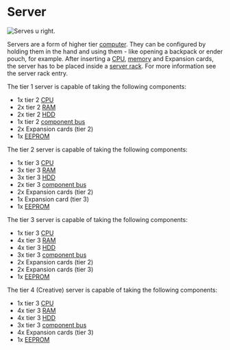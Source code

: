 # Server

![Serves u right.](oredict:oc:server1)

Servers are a form of higher tier [computer](../general/computer.md). They can be configured by holding them in the hand and using them - like opening a backpack or ender pouch, for example. After inserting a [CPU](cpu1.md), [memory](ram1.md) and Expansion cards, the server has to be placed inside a [server rack](../block/serverRack.md). For more information see the server rack entry.

The tier 1 server is capable of taking the following components: 
- 1x tier 2 [CPU](cpu2.md)
- 2x tier 2 [RAM](ram3.md)
- 2x tier 2 [HDD](hdd2.md)
- 1x tier 2 [component bus](componentBus2.md)
- 2x Expansion cards (tier 2)
- 1x [EEPROM](eeprom.md)

The tier 2 server is capable of taking the following components: 
- 1x tier 3 [CPU](cpu3.md)
- 3x tier 3 [RAM](ram5.md)
- 3x tier 3 [HDD](hdd3.md)
- 2x tier 3 [component bus](componentBus3.md)
- 2x Expansion cards (tier 2)
- 1x Expansion card (tier 3)
- 1x [EEPROM](eeprom.md)

The tier 3 server is capable of taking the following components: 
- 1x tier 3 [CPU](cpu3.md)
- 4x tier 3 [RAM](ram5.md)
- 4x tier 3 [HDD](hdd3.md)
- 3x tier 3 [component bus](componentBus3.md)
- 2x Expansion cards (tier 2)
- 2x Expansion cards (tier 3)
- 1x [EEPROM](eeprom.md)

The tier 4 (Creative) server is capable of taking the following components: 
- 1x tier 3 [CPU](cpu3.md)
- 4x tier 3 [RAM](ram5.md)
- 4x tier 3 [HDD](hdd3.md)
- 3x tier 3 [component bus](componentBus3.md)
- 4x Expansion cards (tier 3)
- 1x [EEPROM](eeprom.md)
